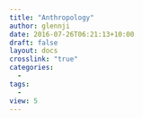 ```yaml
---
title: "Anthropology"
author: glennji
date: 2016-07-26T06:21:13+10:00
draft: false
layout: docs
crosslink: "true"
categories:
  - 
tags:
  - 
view: 5
---
```

 
